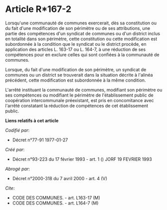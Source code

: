 # Article R*167-2

Lorsqu'une communauté de communes exercerait, dès sa constitution ou du fait d'une modification de son périmètre ou de ses
attributions, une partie des compétences d'un syndicat de communes ou d'un district inclus en totalité dans son périmètre,
cette constitution ou cette modification est subordonnée à la condition que le syndicat ou le district procède, en
application des articles L. 163-17 ou L. 164-7, à une réduction de ses compétences pour en exclure celles qui sont confiées à
la communauté de communes.

Lorsque, du fait d'une modification de son périmètre, un syndicat de communes ou un district se trouverait dans la situation
décrite à l'alinéa précédent, cette modification est subordonnée à la même condition.

L'arrêté instituant la communauté de communes, modifiant son périmètre ou ses compétences ou modifiant le périmètre de
l'établissement public de coopération intercommunale préexistant, est pris en concomitance avec l'arrêté constatant la
réduction de compétences de cet établissement public.

**Liens relatifs à cet article**

_Codifié par_:

  - Décret n°77-91 1977-01-27

_Créé par_:

  - Décret n°93-223 du 17 février 1993 - art. 1 () JORF 19 FEVRIER 1993

_Abrogé par_:

  - Décret n°2000-318 du 7 avril 2000 - art. 4 (V)

_Cite_:

  - CODE DES COMMUNES. - art. L163-17 (M)
  - CODE DES COMMUNES. - art. L164-7 (M)
